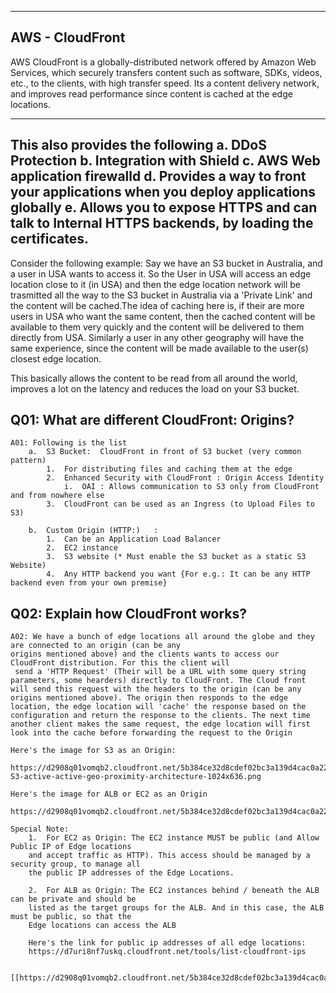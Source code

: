 ----------------------------------------------------------------------------------------------------------------------
AWS - CloudFront
----------------------------------------------------------------------------------------------------------------------

AWS CloudFront is a globally-distributed network offered by Amazon Web Services, which securely transfers content such as software, SDKs, videos, etc., to the clients, with high transfer speed. Its a content delivery network, and improves read performance since content is cached at the edge locations.

-----------------------------------------------------------------------------------------------------------------------
 This also provides the following
    a.  DDoS Protection
    b.  Integration with Shield
    c.  AWS Web application firewalld
    d.  Provides a way to front your applications when you deploy applications globally
    e.  Allows you to expose HTTPS and can talk to Internal HTTPS backends, by loading the certificates.
-----------------------------------------------------------------------------------------------------------------------
Consider the following example:
Say we have an S3 bucket in Australia, and a user in USA wants to access it. So the User in USA will access an edge location close to it (in USA) and then the edge location network will be trasmitted all the way to the S3 bucket in Australia via a 'Private Link' and the content will be cached.The idea of caching here is, if their are more users in USA who want the same content, then the cached content will be available to them very quickly and the content will be delivered to them directly from USA. Similarly a user in any other geography will have the same experience, since the content will be made available to the user(s) closest edge location.

This basically allows the content to be read from all around the world, improves a lot on the latency and reduces the load on your S3 bucket.

Q01: What are different CloudFront: Origins?
-----------------------------------------------------------------------------------------------------------------------
    A01: Following is the list
        a.  S3 Bucket:  CloudFront in front of S3 bucket (very common pattern)
            1.  For distributing files and caching them at the edge
            2.  Enhanced Security with CloudFront : Origin Access Identity
                i.  OAI : Allows communication to S3 only from CloudFront and from nowhere else
            3.  CloudFront can be used as an Ingress (to Upload Files to S3)
        
        b.  Custom Origin (HTTP:)   :
            1.  Can be an Application Load Balancer
            2.  EC2 instance
            3.  S3 website (* Must enable the S3 bucket as a static S3 Website)
            4.  Any HTTP backend you want {For e.g.: It can be any HTTP backend even from your own premise}


Q02: Explain how CloudFront works?
-----------------------------------------------------------------------------------------------------------------------
    A02: We have a bunch of edge locations all around the globe and they are connected to an origin (can be any 
    origins mentioned above) and the clients wants to access our CloudFront distribution. For this the client will
     send a 'HTTP Request' (Their will be a URL with some query string parameters, some hearders) directly to CloudFront. The Cloud front will send this request with the headers to the origin (can be any origins mentioned above). The origin then responds to the edge location, the edge location will 'cache' the response based on the configuration and return the response to the clients. The next time another client makes the same request, the edge location will first look into the cache before forwarding the request to the Origin

    Here's the image for S3 as an Origin:
        https://d2908q01vomqb2.cloudfront.net/5b384ce32d8cdef02bc3a139d4cac0a22bb029e8/2022/07/15/CF-S3-active-active-geo-proximity-architecture-1024x636.png
    
    Here's the image for ALB or EC2 as an Origin
        https://d2908q01vomqb2.cloudfront.net/5b384ce32d8cdef02bc3a139d4cac0a22bb029e8/2017/12/19/Picture2.jpg

    Special Note: 
        1.  For EC2 as Origin: The EC2 instance MUST be public (and Allow Public IP of Edge locations 
        and accept traffic as HTTP). This access should be managed by a security group, to manage all 
        the public IP addresses of the Edge Locations.

        2.  For ALB as Origin: The EC2 instances behind / beneath the ALB can be private and should be 
        listed as the target groups for the ALB. And in this case, the ALB must be public, so that the 
        Edge locations can access the ALB

        Here's the link for public ip addresses of all edge locations:
        https://d7uri8nf7uskq.cloudfront.net/tools/list-cloudfront-ips

        [[https://d2908q01vomqb2.cloudfront.net/5b384ce32d8cdef02bc3a139d4cac0a22bb029e8/2017/12/19/Picture2.jpg]]